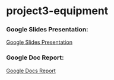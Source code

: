 # project3-equipment

### Google Slides Presentation:
[Google Slides Presentation](https://docs.google.com/presentation/d/1oSwjNQ4d6dcz07clE2jlK3e2gb81K8nNvAsduJNeN20/edit?usp=sharing)

### Google Doc Report:
[Google Docs Report](https://docs.google.com/document/d/18_blr98qvWA6WBna36H21TwzACEsWQlDYohKEB7H7jA/edit?usp=sharing)
